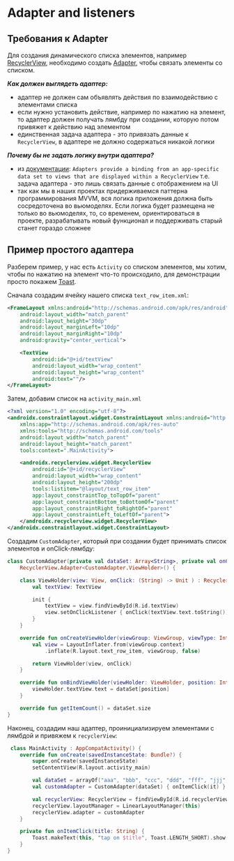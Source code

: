 # Adapter and listeners

## Требования к Adapter
Для создания динамического списка элементов, например [RecyclerView](https://developer.android.com/guide/topics/ui/layout/recyclerview), необходимо создать [Adapter](https://developer.android.com/reference/androidx/recyclerview/widget/RecyclerView.Adapter), чтобы связать элементы со списком.

***Как должен выглядеть адаптер:*** 
- адаптер не должен сам объявлять действия по взаимодействию с элементами списка
- если нужно установить действие, например по нажатию на элемент, то адаптер должен получать лямбду при создании, которую потом привяжет к действию над элементом
- единственная задача адаптера - это привязать данные к `RecyclerView`, в адаптере не должно содержаться никакой логики 

***Почему бы не задать логику внутри адаптера?*** 
- из [документации](https://developer.android.com/reference/androidx/recyclerview/widget/RecyclerView.Adapter): `Adapters provide a binding from an app-specific data set to views that are displayed within a RecyclerView` т.е. задача адаптера - это лишь связать данные с отображением на UI
- так как мы в наших проектах придерживаемся паттерна программирования MVVM, вся логика приложения должна быть сосредоточена во вьюмоделях. Если логика будет размещена не только во вьюмоделях, то, со временем, ориентироваться в проекте, разрабатывать новый функционал и поддерживать старый станет гораздо сложнее

## Пример простого адаптера

Разберем пример, у нас есть `Activity` со списком элементов, мы хотим, чтобы по нажатию на элемент что-то происходило, для демонстрации просто покажем [Toast](https://developer.android.com/reference/android/widget/Toast).

Сначала создадим ячейку нашего списка `text_row_item.xml`:
```xml
<FrameLayout xmlns:android="http://schemas.android.com/apk/res/android"
    android:layout_width="match_parent"
    android:layout_height="30dp"
    android:layout_marginLeft="10dp"
    android:layout_marginRight="10dp"
    android:gravity="center_vertical">

    <TextView
        android:id="@+id/textView"
        android:layout_width="wrap_content"
        android:layout_height="wrap_content"
        android:text=""/>
</FrameLayout>
```

Затем, добавим список на `activity_main.xml`
```xml
<?xml version="1.0" encoding="utf-8"?>
<androidx.constraintlayout.widget.ConstraintLayout xmlns:android="http://schemas.android.com/apk/res/android"
    xmlns:app="http://schemas.android.com/apk/res-auto"
    xmlns:tools="http://schemas.android.com/tools"
    android:layout_width="match_parent"
    android:layout_height="match_parent"
    tools:context=".MainActivity">

    <androidx.recyclerview.widget.RecyclerView
        android:id="@+id/recyclerView"
        android:layout_width="wrap_content"
        android:layout_height="200dp"
        tools:listitem="@layout/text_row_item"
        app:layout_constraintTop_toTopOf="parent"
        app:layout_constraintBottom_toBottomOf="parent"
        app:layout_constraintRight_toRightOf="parent"
        app:layout_constraintLeft_toLeftOf="parent">
    </androidx.recyclerview.widget.RecyclerView>
</androidx.constraintlayout.widget.ConstraintLayout>
```

Создадим `CustomAdapter`, который при создании будет принимать список элементов и onClick-лямбду:
```kotlin
class CustomAdapter(private val dataSet: Array<String>, private val onClick: (String) -> Unit) :
    RecyclerView.Adapter<CustomAdapter.ViewHolder>() {

    class ViewHolder(view: View, onClick: (String) -> Unit ) : RecyclerView.ViewHolder(view) {
        val textView: TextView

        init {
            textView = view.findViewById(R.id.textView)
            view.setOnClickListener { onClick(textView.text.toString()) }
        }
    }

    override fun onCreateViewHolder(viewGroup: ViewGroup, viewType: Int ): ViewHolder {
        val view = LayoutInflater.from(viewGroup.context)
            .inflate(R.layout.text_row_item, viewGroup, false)

        return ViewHolder(view, onClick)
    }

    override fun onBindViewHolder(viewHolder: ViewHolder, position: Int) {
        viewHolder.textView.text = dataSet[position]
    }

    override fun getItemCount() = dataSet.size
}
```

Наконец, создадим наш адаптер, проинициализируем элементами с лямбдой и привяжем к `recyclerView`:
```kotlin
 class MainActivity : AppCompatActivity() {
    override fun onCreate(savedInstanceState: Bundle?) {
        super.onCreate(savedInstanceState)
        setContentView(R.layout.activity_main)

        val dataSet = arrayOf("aaa", "bbb", "ccc", "ddd", "fff", "jjj","aaa", "bbb", "ccc", "ddd", "fff", "jjj")
        val customAdapter = CustomAdapter(dataSet) { onItemClick(it) }

        val recyclerView: RecyclerView = findViewById(R.id.recyclerView)
        recyclerView.layoutManager = LinearLayoutManager(this)
        recyclerView.adapter = customAdapter
    }

    private fun onItemClick(title: String) {
        Toast.makeText(this, "tap on $title", Toast.LENGTH_SHORT).show()
    }
}
```
